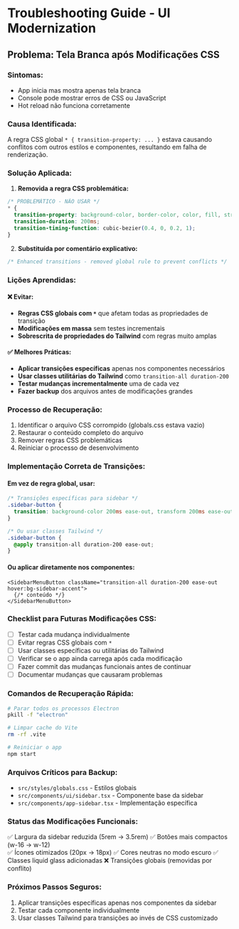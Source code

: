 # Troubleshooting Guide - UI Modernization

## Problema: Tela Branca após Modificações CSS

### Sintomas:
- App inicia mas mostra apenas tela branca
- Console pode mostrar erros de CSS ou JavaScript
- Hot reload não funciona corretamente

### Causa Identificada:
A regra CSS global `* { transition-property: ... }` estava causando conflitos com outros estilos e componentes, resultando em falha de renderização.

### Solução Aplicada:
1. **Removida a regra CSS problemática:**
```css
/* PROBLEMÁTICO - NÃO USAR */
* {
  transition-property: background-color, border-color, color, fill, stroke, opacity, box-shadow, transform, backdrop-filter;
  transition-duration: 200ms;
  transition-timing-function: cubic-bezier(0.4, 0, 0.2, 1);
}
```

2. **Substituída por comentário explicativo:**
```css
/* Enhanced transitions - removed global rule to prevent conflicts */
```

### Lições Aprendidas:

#### ❌ Evitar:
- **Regras CSS globais com `*`** que afetam todas as propriedades de transição
- **Modificações em massa** sem testes incrementais
- **Sobrescrita de propriedades do Tailwind** com regras muito amplas

#### ✅ Melhores Práticas:
- **Aplicar transições específicas** apenas nos componentes necessários
- **Usar classes utilitárias do Tailwind** como `transition-all duration-200`
- **Testar mudanças incrementalmente** uma de cada vez
- **Fazer backup** dos arquivos antes de modificações grandes

### Processo de Recuperação:
1. Identificar o arquivo CSS corrompido (globals.css estava vazio)
2. Restaurar o conteúdo completo do arquivo
3. Remover regras CSS problemáticas
4. Reiniciar o processo de desenvolvimento

### Implementação Correta de Transições:

#### Em vez de regra global, usar:
```css
/* Transições específicas para sidebar */
.sidebar-button {
  transition: background-color 200ms ease-out, transform 200ms ease-out;
}

/* Ou usar classes Tailwind */
.sidebar-button {
  @apply transition-all duration-200 ease-out;
}
```

#### Ou aplicar diretamente nos componentes:
```tsx
<SidebarMenuButton className="transition-all duration-200 ease-out hover:bg-sidebar-accent">
  {/* conteúdo */}
</SidebarMenuButton>
```

### Checklist para Futuras Modificações CSS:

- [ ] Testar cada mudança individualmente
- [ ] Evitar regras CSS globais com `*`
- [ ] Usar classes específicas ou utilitárias do Tailwind
- [ ] Verificar se o app ainda carrega após cada modificação
- [ ] Fazer commit das mudanças funcionais antes de continuar
- [ ] Documentar mudanças que causaram problemas

### Comandos de Recuperação Rápida:

```bash
# Parar todos os processos Electron
pkill -f "electron"

# Limpar cache do Vite
rm -rf .vite

# Reiniciar o app
npm start
```

### Arquivos Críticos para Backup:
- `src/styles/globals.css` - Estilos globais
- `src/components/ui/sidebar.tsx` - Componente base da sidebar
- `src/components/app-sidebar.tsx` - Implementação específica

### Status das Modificações Funcionais:
✅ Largura da sidebar reduzida (5rem → 3.5rem)
✅ Botões mais compactos (w-16 → w-12)  
✅ Ícones otimizados (20px → 18px)
✅ Cores neutras no modo escuro
✅ Classes liquid glass adicionadas
❌ Transições globais (removidas por conflito)

### Próximos Passos Seguros:
1. Aplicar transições específicas apenas nos componentes da sidebar
2. Testar cada componente individualmente
3. Usar classes Tailwind para transições ao invés de CSS customizado